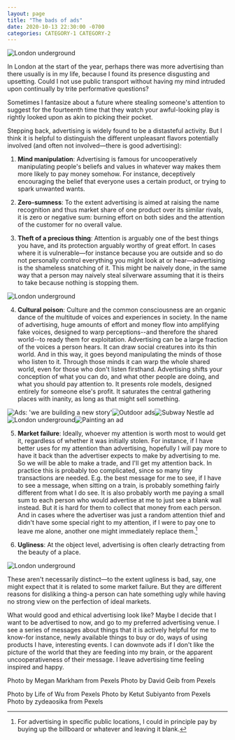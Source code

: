 ```yaml
---
layout: page
title: "The bads of ads"
date: 2020-10-13 22:30:00 -0700
categories: CATEGORY-1 CATEGORY-2
---
```

![London underground](/assets/eendra-underground-ads.jpg)

In London at the start of the year, perhaps there was more advertising than there usually is in my life, because I found its presence disgusting and upsetting. Could I not use public transport without having my mind intruded upon continually by trite performative questions?

Sometimes I fantasize about a future where stealing someone's attention to suggest for the fourteenth time that they watch your awful-looking play is rightly looked upon as akin to picking their pocket.

Stepping back, advertising is widely found to be a distasteful activity. But I think it is helpful to distinguish the different unpleasant flavors potentially involved (and often not involved—there is good advertising):

1. **Mind manipulation**: Advertising is famous for uncooperatively manipulating people's beliefs and values in whatever way makes them more likely to pay money somehow. For instance, deceptively encouraging the belief that everyone uses a certain product, or trying to spark unwanted wants.

2. **Zero-sumness**: To the extent advertising is aimed at raising the name recognition and thus market share of one product over its similar rivals, it is zero or negative sum: burning effort on both sides and the attention of the customer for no overall value.

3. **Theft of a precious thing**: Attention is arguably one of the best things you have, and its protection arguably worthy of great effort. In cases where it is vulnerable—for instance because you are outside and so do not personally control everything you might look at or hear—advertising is the shameless snatching of it. This might be naively done, in the same way that a person may naively steal silverware assuming that it is theirs to take because nothing is stopping them.

  ![London underground](/assets/williamsantos-underground.png)

4. **Cultural poison**: Culture and the common consciousness are an organic dance of the multitude of voices and experiences in society. In the name of advertising, huge amounts of effort and money flow into amplifying fake voices, designed to warp perceptions--and therefore the shared world--to ready them for exploitation. Advertising can be a large fraction of the voices a person hears. It can draw social creatures into its thin world. And in this way, it goes beyond manipulating the minds of those who listen to it. Through those minds it can warp the whole shared world, even for those who don't listen firsthand. Advertising shifts your conception of what you can do, and what other people are doing, and what you should pay attention to. It presents role models, designed entirely for someone else's profit. It saturates the central gathering places with inanity, as long as that might sell something.

  ![Ads: 'we are building a new story'](/assets/newstory-ads.png)![Outdoor ads](/assets/geib-ads.jpg)![Subway Nestle ad](/assets/subiyanto-nestle-ad.jpg)![London underground](/assets/clear-ad-wu.jpg)![Painting an ad](/assets/markham-ad-paint.jpg)

5. **Market failure**: Ideally, whoever my attention is worth most to would get it, regardless of whether it was initially stolen. For instance, if I have better uses for my attention than advertising, hopefully I will pay more to have it back than the advertiser expects to make by advertising to me. So we will be able to make a trade, and I'll get my attention back. In practice this is probably too complicated, since so many tiny transactions are needed. E.g. the best message for me to see, if I have to see a message, when sitting on a train, is probably something fairly different from what I do see. It is also probably worth me paying a small sum to each person who would advertise at me to just see a blank wall instead. But it is hard for them to collect that money from each person. And in cases where the advertiser was just a random attention thief and didn't have some special right to my attention, if I were to pay one to leave me alone, another one might immediately replace them.[^1]

6. **Ugliness**: At the object level, advertising is often clearly detracting from the beauty of a place.

![London underground](/assets/negspace-ads.jpg)

These aren't necessarily distinct—to the extent ugliness is bad, say, one might expect that it is related to some market failure. But they are different reasons for disliking a thing-a person can hate something ugly while having no strong view on the perfection of ideal markets.

What would good and ethical advertising look like? Maybe I decide that I want to be advertised to now, and go to my preferred advertising venue. I see a series of messages about things that it is actively helpful for me to know-for instance, newly available things to buy or do, ways of using products I have, interesting events. I can downvote ads if I don't like the picture of the world that they are feeding into my brain, or the apparent uncooperativeness of their message. I leave advertising time feeling inspired and happy.

[^1]: For advertising in specific public locations, I could in principle pay by buying up the billboard or whatever and leaving it blank.

Photo by Megan Markham from Pexels
Photo by David Geib from Pexels

Photo by Life of Wu from Pexels
Photo by Ketut Subiyanto from Pexels
Photo by zydeaosika from Pexels
